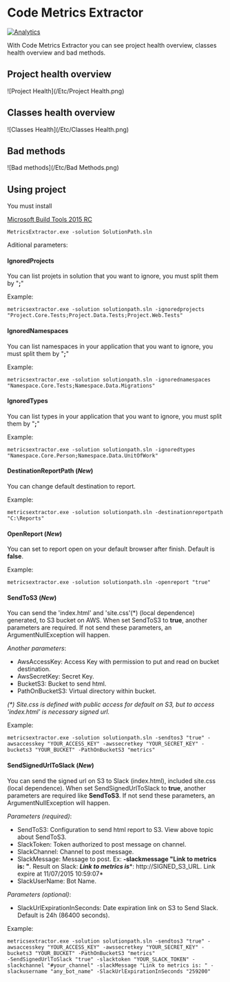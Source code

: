 Code Metrics Extractor
====================
[![Analytics](https://ga-beacon.appspot.com/UA-63314381-2/CodeMetricsExtractor/README)](https://github.com/AlbertoMonteiro/CodeMetricsExtractor)

With Code Metrics Extractor you can see project health overview, classes health overview and bad methods.


## Project health overview

![Project Health](/Etc/Project Health.png)

## Classes health overview

![Classes Health](/Etc/Classes Health.png)

## Bad methods

![Bad methods](/Etc/Bad Methods.png)

Using project
-------------------
You must install

[Microsoft Build Tools 2015 RC](http://www.microsoft.com/en-us/download/details.aspx?id=46882&WT.mc_id=rss_alldownloads_all)


````
MetricsExtractor.exe -solution SolutionPath.sln
````

Aditional parameters:

#### IgnoredProjects 
You can list projets in solution that you want to ignore, you must split them by "**;**"

Example:

````
metricsextractor.exe -solution solutionpath.sln -ignoredprojects "Project.Core.Tests;Project.Data.Tests;Project.Web.Tests"
````

#### IgnoredNamespaces 
You can list namespaces in your application that you want to ignore, you must split them by "**;**"

Example:

````
metricsextractor.exe -solution solutionpath.sln -ignorednamespaces "Namespace.Core.Tests;Namespace.Data.Migrations"
````

#### IgnoredTypes 
You can list types in your application that you want to ignore, you must split them by "**;**"

Example:

````
metricsextractor.exe -solution solutionpath.sln -ignoredtypes "Namespace.Core.Person;Namespace.Data.UnitOfWork"
````

#### DestinationReportPath (*New*)
You can change default destination to report.

Example:

````
metricsextractor.exe -solution solutionpath.sln -destinationreportpath "C:\Reports"
````

#### OpenReport (*New*)

You can set to report open on your default browser after finish. Default is **false**.

Example:

````
metricsextractor.exe -solution solutionpath.sln -openreport "true"
````

#### SendToS3 (*New*)

You can send the 'index.html' and 'site.css'(*) (local dependence) generated, to S3 bucket on AWS. When set SendToS3 to **true**, another parameters are required. If not send these parameters, 
an ArgumentNullException will happen.

*Another parameters*:
- AwsAccessKey: Access Key with permission to put and read on bucket destination.
- AwsSecretKey: Secret Key.
- BucketS3: Bucket to send html.
- PathOnBucketS3: Virtual directory within bucket.

*(\*) Site.css is defined with public access for default on S3, but to access 'index.html' is necessary signed url.*

Example:

````
metricsextractor.exe -solution solutionpath.sln -sendtos3 "true" -awsaccesskey "YOUR_ACCESS_KEY" -awssecretkey "YOUR_SECRET_KEY" -buckets3 "YOUR_BUCKET" -PathOnBucketS3 "metrics"
````

#### SendSignedUrlToSlack (*New*)

You can send the signed url on S3 to Slack (index.html), included site.css (local dependence). When set SendSignedUrlToSlack to **true**, another parameters are required like **SendToS3**. If not send these parameters, 
an ArgumentNullException will happen.

*Parameters (required)*:
- SendToS3: Configuration to send html report to S3. View above topic about SendToS3.
- SlackToken: Token authorized to post message on channel.
- SlackChannel: Channel to post message.
- SlackMessage: Message to post. Ex: **-slackmessage "Link to metrics is: "**. Result on Slack: ***Link to metrics is****: http://SIGNED_S3_URL. Link expire at 11/07/2015 10:59:07* 
- SlackUserName: Bot Name. 

*Parameters (optional)*:
- SlackUrlExpirationInSeconds: Date expiration link on S3 to Send Slack. Default is 24h (86400 seconds).

Example:

````
metricsextractor.exe -solution solutionpath.sln -sendtos3 "true" -awsaccesskey "YOUR_ACCESS_KEY" -awssecretkey "YOUR_SECRET_KEY" -buckets3 "YOUR_BUCKET" -PathOnBucketS3 "metrics" 
-SendSignedUrlToSlack "true" -slacktoken "YOUR_SLACK_TOKEN" -slackchannel "#your_channel" -slackMessage "Link to metrics is: " -slackusername "any_bot_name" -SlackUrlExpirationInSeconds "259200"
````
